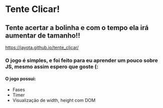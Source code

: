 # Tente Clicar!
## Tente acertar a bolinha e com o tempo ela irá aumentar de tamanho!!
<a>https://jayota.github.io/tente_clicar/</a>

<h3>O jogo é simples, e foi feito para eu aprender um pouco sobre JS, mesmo assim espero que goste (:</h3>
<h4>O jogo possui:</h4>
<ul> 
  <li>Fases</li>
  <li>Timer</li>
  <li>Visualização de width, height com DOM</li>
</ul>
